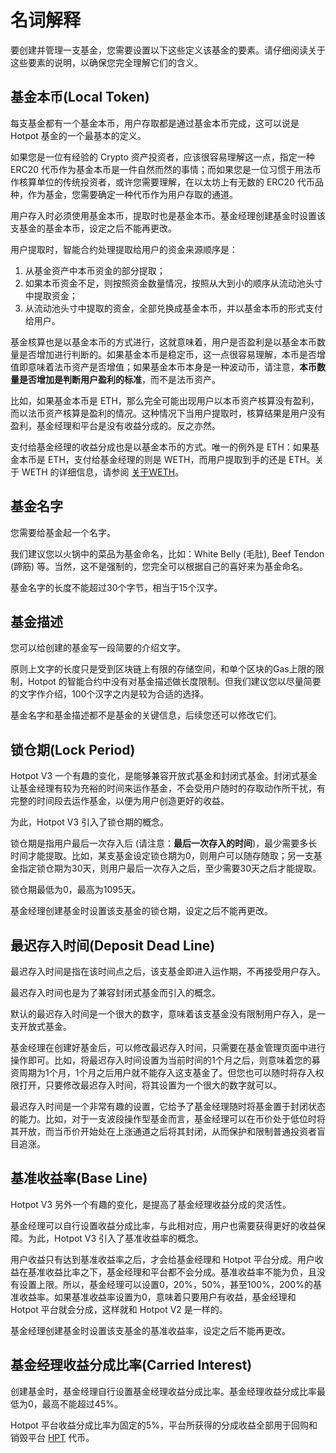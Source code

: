 # 名词解释

要创建并管理一支基金，您需要设置以下这些定义该基金的要素。请仔细阅读关于这些要素的说明，以确保您完全理解它们的含义。

## 基金本币(Local Token)

每支基金都有一个基金本币，用户存取都是通过基金本币完成，这可以说是 Hotpot 基金的一个最基本的定义。

如果您是一位有经验的 Crypto 资产投资者，应该很容易理解这一点，指定一种 ERC20 代币作为基金本币是一件自然而然的事情；而如果您是一位习惯于用法币作核算单位的传统投资者，或许您需要理解，在以太坊上有无数的 ERC20 代币品种，作为基金，您需要确定一种代币作为用户存取的通道。

用户存入时必须使用基金本币，提取时也是基金本币。基金经理创建基金时设置该支基金的基金本币，设定之后不能再更改。

用户提取时，智能合约处理提取给用户的资金来源顺序是：

1. 从基金资产中本币资金的部分提取；
2. 如果本币资金不足，则按照资金数量情况，按照从大到小的顺序从流动池头寸中提取资金；
3. 从流动池头寸中提取的资金，全部兑换成基金本币，并以基金本币的形式支付给用户。



基金核算也是以基金本币的方式进行，这就意味着，用户是否盈利是以基金本币数量是否增加进行判断的。如果基金本币是稳定币，这一点很容易理解，本币是否增值即意味着法币资产是否增值；如果基金本币本身是一种波动币，请注意，**本币数量是否增加是判断用户盈利的标准**，而不是法币资产。

比如，如果基金本币是 ETH，那么完全可能出现用户以本币资产核算没有盈利，而以法币资产核算是盈利的情况。这种情况下当用户提取时，核算结果是用户没有盈利，基金经理和平台是没有收益分成的。反之亦然。



支付给基金经理的收益分成也是以基金本币的方式。唯一的例外是 ETH：如果基金本币是 ETH，支付给基金经理的则是 WETH，而用户提取到手的还是 ETH。关于 WETH 的详细信息，请参阅 [关于WETH](./12-附录3：关于WETH.md)。

## 基金名字

您需要给基金起一个名字。

我们建议您以火锅中的菜品为基金命名，比如：White Belly (毛肚), Beef Tendon (蹄筋) 等。当然，这不是强制的，您完全可以根据自己的喜好来为基金命名。

基金名字的长度不能超过30个字节，相当于15个汉字。

## 基金描述

您可以给创建的基金写一段简要的介绍文字。

原则上文字的长度只是受到区块链上有限的存储空间，和单个区块的Gas上限的限制，Hotpot 的智能合约中没有对基金描述做长度限制。但我们建议您以尽量简要的文字作介绍，100个汉字之内是较为合适的选择。



基金名字和基金描述都不是基金的关键信息，后续您还可以修改它们。

## <span id="LockPeriod">锁仓期(Lock Period)</span>

Hotpot V3 一个有趣的变化，是能够兼容开放式基金和封闭式基金。封闭式基金让基金经理有较为充裕的时间来运作基金，不会受用户随时的存取动作所干扰，有完整的时间段去运作基金，以便为用户创造更好的收益。

为此，Hotpot V3 引入了锁仓期的概念。

锁仓期是指用户最后一次存入后 (请注意：**最后一次存入的时间**)，最少需要多长时间才能提取。比如，某支基金设定锁仓期为0，则用户可以随存随取；另一支基金指定锁仓期为30天，则用户最后一次存入之后，至少需要30天之后才能提取。

锁仓期最低为0，最高为1095天。

基金经理创建基金时设置该支基金的锁仓期，设定之后不能再更改。

## 最迟存入时间(Deposit Dead Line)

最迟存入时间是指在该时间点之后，该支基金即进入运作期，不再接受用户存入。

最迟存入时间也是为了兼容封闭式基金而引入的概念。

默认的最迟存入时间是一个很大的数字，意味着该支基金没有限制用户存入，是一支开放式基金。



基金经理在创建好基金后，可以修改最迟存入时间，只需要在基金管理页面中进行操作即可。比如，将最迟存入时间设置为当前时间的1个月之后，则意味着您的募资周期为1个月，1个月之后用户就不能存入这支基金了。但您也可以随时将存入权限打开，只要修改最迟存入时间，将其设置为一个很大的数字就可以。



最迟存入时间是一个非常有趣的设置，它给予了基金经理随时将基金置于封闭状态的能力。比如，对于一支波段操作型基金而言，基金经理可以在币价处于低位时将其开放，而当币价开始处在上涨通道之后将其封闭，从而保护和限制普通投资者盲目追涨。

## 基准收益率(Base Line)

Hotpot V3 另外一个有趣的变化，是提高了基金经理收益分成的灵活性。

基金经理可以自行设置收益分成比率，与此相对应，用户也需要获得更好的收益保障。为此，Hotpot V3 引入了基准收益率的概念。

用户收益只有达到基准收益率之后，才会给基金经理和 Hotpot 平台分成。用户收益在基准收益比率之下，基金经理和平台都不会分成。基准收益率不能为负，且没有设置上限。所以，基金经理可以设置0，20%，50%，甚至100%，200%的基准收益率。如果基准收益率设置为0，意味着只要用户有收益，基金经理和 Hotpot 平台就会分成，这样就和 Hotpot V2 是一样的。



基金经理创建基金时设置该支基金的基准收益率，设定之后不能再更改。

## 基金经理收益分成比率(Carried Interest)

创建基金时，基金经理自行设置基金经理收益分成比率。基金经理收益分成比率最低为0，最高不能超过45%。

Hotpot 平台收益分成比率为固定的5%，平台所获得的分成收益全部用于回购和销毁平台 [HPT](https://etherscan.io/token/0x615d8e5e1344b36a95f6ecd8e6cda020e84dc25b) 代币。

